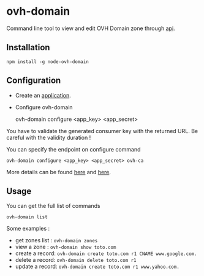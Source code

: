 ovh-domain
===

Command line tool to view and edit OVH Domain zone through [api](api.ovh.com).

Installation
---

    npm install -g node-ovh-domain

Configuration
---

* Create an [application](https://eu.api.ovh.com/createApp/).
* Configure ovh-domain

    ovh-domain configure <app_key> <app_secret>

You have to validate the generated consumer key with the returned URL. Be careful with the validity duration !

You can specify the endpoint on configure command

    ovh-domain configure <app_key> <app_secret> ovh-ca

More details can be found [here](https://api.ovh.com/g934.first_step_with_api) and [here](https://github.com/ovh/node-ovh).

Usage
---

You can get the full list of commands

    ovh-domain list

Some examples :

* get zones list : ``ovh-domain zones``
* view a zone : ``ovh-domain show toto.com``
* create a record: ``ovh-domain create toto.com r1 CNAME www.google.com.``
* delete a record: ``ovh-domain delete toto.com r1``
* update a record: ``ovh-domain create toto.com r1 www.yahoo.com.``
